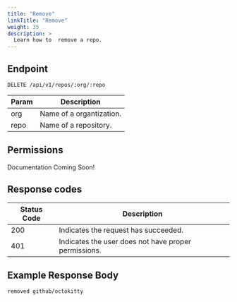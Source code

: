 ```yaml
---
title: "Remove"
linkTitle: "Remove"
weight: 35
description: >
  Learn how to  remove a repo.
---
```


## Endpoint

```
DELETE /api/v1/repos/:org/:repo
```

| Param | Description |
|---|---|
| org | Name of a organtization. |
| repo | Name of a repository. |

## Permissions

Documentation Coming Soon!

## Response codes

| Status Code | Description |
|---|---|
| 200 | Indicates the request has succeeded. |
| 401 | Indicates the user does not have proper permissions. |

## Example Response Body

```
removed github/octokitty
```
